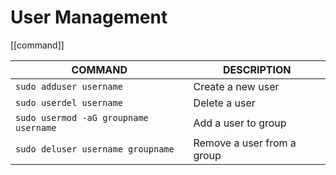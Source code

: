 # User Management

[[command]]

COMMAND | DESCRIPTION
---|---
`sudo adduser username` | Create a new user
`sudo userdel username` | Delete a user
`sudo usermod -aG groupname username` | Add a user to group
`sudo deluser username groupname` | Remove a user from a group

